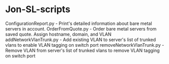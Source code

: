 Jon-SL-scripts
==============
ConfigurationReport.py    - Print's detailed information about bare metal servers in account.
OrderFromQuote.py         - Order bare metal servers from saved quote.  Assign hostname, domain, and VLAN
addNetworkVlanTrunk.py    - Add existing VLAN to server's list of trunked vlans to enable VLAN tagging on switch port
removeNetworkVlanTrunk.py - Remove VLAN from server's list of trunked vlans to remove VLAN tagging on switch port

